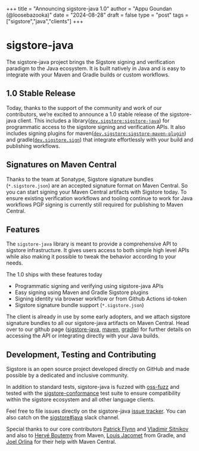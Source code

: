 +++
title = "Announcing sigstore-java 1.0"
author = "Appu Goundan (@loosebazooka)"
date = "2024-08-28"
draft = false
type = "post"
tags = ["sigstore","java","clients"]
+++

# sigstore-java
The sigstore-java project brings the Sigstore signing and verification paradigm to the Java ecosystem. It is built natively in Java and is easy to integrate with your Maven and Gradle builds or custom workflows.

## 1.0 Stable Release
Today, thanks to the support of the community and work of our contributors, we’re excited to announce a 1.0 stable release of the sigstore-java client. This includes a library([`dev.sigstore:sigstore-java`](https://central.sonatype.com/artifact/dev.sigstore/sigstore-java)) for programmatic access to the sigstore signing and verification APIs. It also includes signing plugins for maven([`dev.sigstore:sigstore-maven-plugin`](https://central.sonatype.com/artifact/dev.sigstore/sigstore-maven-plugin)) and gradle([`dev.sigstore.sign`](https://plugins.gradle.org/plugin/dev.sigstore.sign)) that integrate effortlessly with your build and publishing workflows.

## Signatures on Maven Central
Thanks to the team at Sonatype, Sigstore signature bundles (`*.sigstore.json`) are an accepted signature format on Maven Central. So you can start signing your Maven Central artifacts with Sigstore today. To ensure existing verification workflows and tooling continue to work for Java workflows PGP signing is currently still required for publishing to Maven Central.

## Features
The `sigstore-java` library is meant to provide a comprehensive API to sigstore infrastructure. It gives users access to both simple high level APIs while also making it possible to tweak the behavior according to your needs.

The 1.0 ships with these features today
- Programmatic signing and verifying using sigstore-java APIs
- Easy signing using Maven and Gradle Sigstore plugins
- Signing identity via browser workflow or from Github Actions id-token
- Sigstore signature bundle support (`*.sigstore.json`)

The client is already in use by some early adopters, and we attach sigstore signature bundles to all our sigstore-java artifacts on Maven Central. Head over to our github page ([sigstore-java](https://github.com/sigstore/sigstore-java), [maven](https://github.com/sigstore/sigstore-java/tree/main/sigstore-maven-plugin), [gradle](https://github.com/sigstore/sigstore-java/tree/main/sigstore-gradle)) for further details on accessing the API or integrating directly with your Java builds.

## Development, Testing and Contributing
Sigstore is an open source project developed directly on GitHub and made possible by a dedicated and inclusive community.

In addition to standard tests, sigstore-java is fuzzed with [oss-fuzz](https://github.com/sigstore/sigstore-java/tree/main/fuzzing) and tested with the [sigstore-conformance](https://github.com/sigstore/sigstore-conformance) test suite to ensure compatibility within the sigstore ecosystem and all other language clients.

Feel free to file issues directly on the sigstore-java [issue tracker](https://github.com/sigstore/sigstore-java/issues). You can also catch on the [sigstore#java](https://app.slack.com/client/T01CP44M5K9/C03239XUL92) slack channel.

Special thanks to our core contributors [Patrick Flynn](https://github.com/patflynn) and [Vladimir Sitnikov](https://github.com/vlsi) and also to [Hervé Boutemy](https://github.com/hboutemy) from Maven, [Louis Jacomet](https://github.com/ljacomet) from Gradle, and [Joel Orlina](https://github.com/jorlina) for their help with Maven Central.
